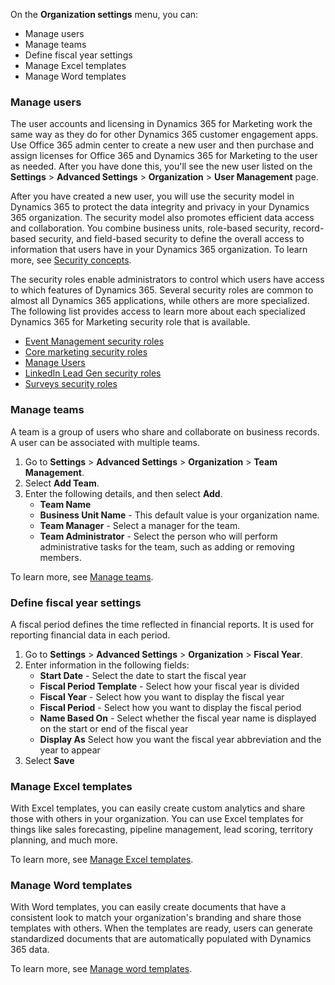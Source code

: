 On the **Organization settings** menu, you can:
-   Manage users
-   Manage teams
-   Define fiscal year settings
-   Manage Excel templates
-   Manage Word templates

### Manage users

The user accounts and licensing in Dynamics 365 for Marketing work the same way as they do for other Dynamics 365 customer engagement apps. Use Office 365 admin center to create a new user and then purchase and assign licenses for Office 365 and Dynamics 365 for Marketing to the user as needed. After you have done this, you'll see the new user listed on the **Settings** \> **Advanced Settings** \> **Organization** \> **User Management** page.

After you have created a new user, you will use the security model in Dynamics 365 to protect the data integrity and privacy in your Dynamics 365 organization. The security model also promotes efficient data access and collaboration. You combine business units, role-based security, record-based security, and field-based security to define the overall access to information that users have in your Dynamics 365 organization. To learn more, see
[Security concepts](https://docs.microsoft.com/dynamics365/customer-engagement/admin/security-concepts).

The security roles enable administrators to control which users have access to which features of Dynamics 365. Several security roles are common to almost all Dynamics 365 applications, while others are more specialized. The following list provides access to learn more about each specialized Dynamics 365 for Marketing security role that is available.

- [Event Management security roles](https://docs.microsoft.com/dynamics365/customer-engagement/marketing/manage-users#event-management-security-roles)
- [Core marketing security roles](https://docs.microsoft.com/dynamics365/customer-engagement/marketing/manage-users#core-marketing-security-roles)
- [Manage Users](https://docs.microsoft.com/dynamics365/customer-engagement/marketing/manage-users#lead-management-security-roles)
- [LinkedIn Lead Gen security roles](https://docs.microsoft.com/dynamics365/customer-engagement/marketing/manage-users#-lead-gen-security-roles)
- [Surveys security roles](https://docs.microsoft.com/dynamics365/customer-engagement/marketing/manage-users#surveys-security-roles)

### Manage teams

A team is a group of users who share and collaborate on business
records. A user can be associated with multiple teams.

1. Go to **Settings** \> **Advanced Settings** \> **Organization** \> **Team Management**.
2. Select **Add Team**.
3. Enter the following details, and then select **Add**.
    - **Team Name**
    - **Business Unit Name** - This default value is your organization name. 
    - **Team Manager** - Select a manager for the team.
    - **Team Administrator** - Select the person who will perform administrative tasks for the team, such as adding or removing members.

To learn more, see [Manage teams](https://docs.microsoft.com/dynamics365/customer-engagement/marketing/manage-teams).

### Define fiscal year settings

A fiscal period defines the time reflected in financial reports. It is used for reporting financial data in each period.

1. Go to **Settings** \> **Advanced Settings** \> **Organization** \> **Fiscal Year**.
2. Enter information in the following fields:
    - **Start Date** - Select the date to start the fiscal year
    - **Fiscal Period Template** - Select how your fiscal year is divided
    - **Fiscal Year** - Select how you want to display the fiscal year
    - **Fiscal Period** - Select how you want to display the fiscal period
    - **Name Based On** - Select whether the fiscal year name is displayed on the start or end of the fiscal year
    - **Display As** Select how you want the fiscal year abbreviation and the year to appear
3. Select **Save**

### Manage Excel templates

With Excel templates, you can easily create custom analytics and share those with others in your organization. You can use Excel templates for things like sales forecasting, pipeline management, lead scoring, territory planning, and much more. 

To learn more, see [Manage Excel templates](https://docs.microsoft.com/en-us/dynamics365/customer-engagement/marketing/manage-excel-templates).

### Manage Word templates

With Word templates, you can easily create documents that have a consistent look to match your organization\'s branding and share those templates with others. When the templates are ready, users can generate
standardized documents that are automatically populated with Dynamics 365 data.

To learn more, see [Manage word templates](https://docs.microsoft.com/dynamics365/customer-engagement/marketing/manage-word-templates).
